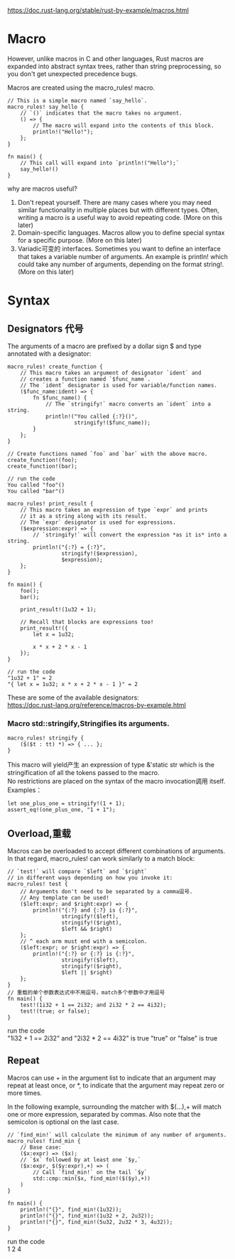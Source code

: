 https://doc.rust-lang.org/stable/rust-by-example/macros.html
# Macro
However, unlike macros in C and other languages, Rust macros are expanded into abstract syntax trees, rather than string preprocessing, so you don't get unexpected precedence bugs.

Macros are created using the macro_rules! macro.     
```
// This is a simple macro named `say_hello`.
macro_rules! say_hello {
    // `()` indicates that the macro takes no argument.
    () => {
        // The macro will expand into the contents of this block.
        println!("Hello!");
    };
}

fn main() {
    // This call will expand into `println!("Hello");`
    say_hello!()
}
```

why are macros useful?
1. Don't repeat yourself. There are many cases where you may need similar functionality in multiple places but with different types. Often, writing a macro is a useful way to avoid repeating code. (More on this later)
2. Domain-specific languages. Macros allow you to define special syntax for a specific purpose. (More on this later)
3. Variadic可变的 interfaces. Sometimes you want to define an interface that takes a variable number of arguments. An example is println! which could take any number of arguments, depending on the format string!. (More on this later)

# Syntax
## Designators 代号
The arguments of a macro are prefixed by a dollar sign $ and type annotated with a designator:  
```
macro_rules! create_function {
    // This macro takes an argument of designator `ident` and
    // creates a function named `$func_name`.
    // The `ident` designator is used for variable/function names.
    ($func_name:ident) => {
        fn $func_name() {
            // The `stringify!` macro converts an `ident` into a string.
            println!("You called {:?}()",
                     stringify!($func_name));
        }
    };
}

// Create functions named `foo` and `bar` with the above macro.
create_function!(foo);
create_function!(bar);

// run the code 
You called "foo"()
You called "bar"()

macro_rules! print_result {
    // This macro takes an expression of type `expr` and prints
    // it as a string along with its result.
    // The `expr` designator is used for expressions.
    ($expression:expr) => {
        // `stringify!` will convert the expression *as it is* into a string.
        println!("{:?} = {:?}",
                 stringify!($expression),
                 $expression);
    };
}

fn main() {
    foo();
    bar();

    print_result!(1u32 + 1);

    // Recall that blocks are expressions too!
    print_result!({
        let x = 1u32;

        x * x + 2 * x - 1
    });
}

// run the code 
"1u32 + 1" = 2
"{ let x = 1u32; x * x + 2 * x - 1 }" = 2
```
These are some of the available designators:   
https://doc.rust-lang.org/reference/macros-by-example.html



### Macro std::stringify,Stringifies its arguments.
```
macro_rules! stringify {
    ($($t : tt) *) => { ... };
}
```
This macro will yield产生 an expression of type &'static str which is the stringification of all the tokens passed to the macro.    
No restrictions are placed on the syntax of the macro invocation调用 itself.    
Examples：    
```
let one_plus_one = stringify!(1 + 1);
assert_eq!(one_plus_one, "1 + 1");
```

## Overload,重载
Macros can be overloaded to accept different combinations of arguments. In that regard, macro_rules! can work similarly to a match block:   
```
// `test!` will compare `$left` and `$right`
// in different ways depending on how you invoke it:
macro_rules! test {
    // Arguments don't need to be separated by a comma逗号.
    // Any template can be used!
    ($left:expr; and $right:expr) => {
        println!("{:?} and {:?} is {:?}",
                 stringify!($left),
                 stringify!($right),
                 $left && $right)
    };
    // ^ each arm must end with a semicolon.
    ($left:expr; or $right:expr) => {
        println!("{:?} or {:?} is {:?}",
                 stringify!($left),
                 stringify!($right),
                 $left || $right)
    };
}
// 重载的单个参数表达式中不用逗号，match多个参数中才用逗号
fn main() {
    test!(1i32 + 1 == 2i32; and 2i32 * 2 == 4i32);
    test!(true; or false);
}
```
run the code    
"1i32 + 1 == 2i32" and "2i32 * 2 == 4i32" is true
"true" or "false" is true

## Repeat
Macros can use + in the argument list to indicate that an argument may repeat at least once, or *, to indicate that the argument may repeat zero or more times.

In the following example, surrounding the matcher with $(...),+ will match one or more expression, separated by commas. Also note that the semicolon is optional on the last case.
```
// `find_min!` will calculate the minimum of any number of arguments.
macro_rules! find_min {
    // Base case:
    ($x:expr) => ($x);
    // `$x` followed by at least one `$y,`
    ($x:expr, $($y:expr),+) => (
        // Call `find_min!` on the tail `$y`
        std::cmp::min($x, find_min!($($y),+))
    )
}

fn main() {
    println!("{}", find_min!(1u32));
    println!("{}", find_min!(1u32 + 2, 2u32));
    println!("{}", find_min!(5u32, 2u32 * 3, 4u32));
}
```
run the code   
1
2
4

